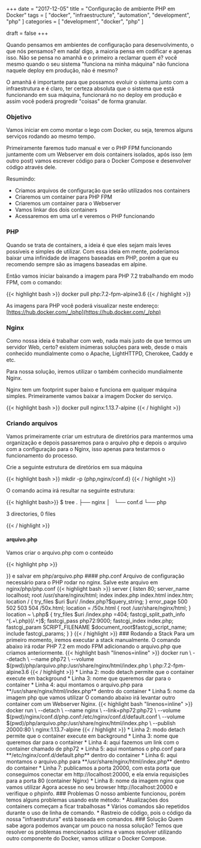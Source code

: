 +++
date = "2017-12-05"
title = "Configuração de ambiente PHP em Docker"
tags = [ "docker", "infraestructure", "automation", "development", "php" ]
categories = [
  "development",
  "docker",
  "php"
]

draft = false
+++

Quando pensamos em ambientes de configuração para desenvolvimento, o que nós pensamos? em nada! digo, a maioria pensa em codificar e apenas isso. Não se pensa no amanhã e o primeiro a reclamar quem é? você mesmo quando o seu sistema "funciona na minha máquina" não funciona naquele deploy em produção, não é mesmo?

<!--more-->

O amanhã é importante para que possamos evoluir o sistema junto com a infraestrutura e é claro, ter certeza absoluta que o sistema que está funcionando em sua máquina, funcionará no no deploy em produção e assim você poderá progredir "coisas" de forma granular.

### Objetivo

Vamos iniciar em como montar o lego com Docker, ou seja, teremos alguns serviços rodando ao mesmo tempo.

Primeiramente faremos tudo manual e ver o PHP FPM funcionando juntamente com um Webserver em dois containers isolados, após isso (em outro post) vamos escrever código para o Docker Compose e desenvolver código através dele.

Resumindo:

* Criamos arquivos de configuração que serão utilizados nos containers
* Criaremos um container para PHP FPM
* Criaremos um container para o Webserver
* Vamos linkar dos dois containers
* Acessaremos em uma url e veremos o PHP funcionando

### PHP

Quando se trata de containers, a ideia é que eles sejam mais leves possíveis e simples de utilizar. Com essa ideia em mente, poderíamos baixar uma infinidade de imagens baseadas em PHP, porém a que eu recomendo sempre são as imagens baseadas em alpine.

Então vamos iniciar baixando a imagem para PHP 7.2 trabalhando em modo FPM, com o comando:

{{< highlight bash >}}
docker pull php:7.2-fpm-alpine3.6
{{< / highlight >}}

As imagens para PHP você poderá visualizar neste endereço: [https://hub.docker.com/_/php](https://hub.docker.com/_/php)

### Nginx

Como nossa ideia é trabalhar com web, nada mais justo de que termos um servidor Web, certo? existem inúmeras soluções para web, desde o mais conhecido mundialmente como o Apache, LightHTTPD, Cherokee, Caddy e etc.

Para nossa solução, iremos utilizar o também conhecido mundialmente Nginx.

Nginx tem um footprint super baixo e funciona em qualquer máquina simples. Primeiramente vamos baixar a imagem Docker do serviço.

{{< highlight bash >}}
docker pull nginx:1.13.7-alpine
{{< / highlight >}}

### Criando arquivos

Vamos primeiramente criar um estrutura de diretórios para mantermos uma organização e depois passaremos para o arquivo php e depois o arquivo com a configuração para o Nginx, isso apenas para testarmos o funcionamento do processo.

Crie a seguinte estrutura de diretórios em sua máquina

{{< highlight bash >}}
mkdir -p {php,nginx/conf.d}
{{< / highlight >}}

O comando acima irá resultar na seguinte estrutura:

{{< highlight bash>}}
$ tree
.
├── nginx
│   └── conf.d
└── php

3 directories, 0 files

{{< / highlight >}}

#### arquivo.php
Vamos criar o arquivo.php com o conteúdo

{{< highlight php >}}
<?php
phpinfo();
{{< / highlight >}}

e salvar em php/arquivo.php

#### php.conf

Arquivo de configuração necessário para o PHP rodar no nginx.
Salve este arquivo em nginx/php/php.conf


{{< highlight bash >}}
server {
    listen       80;
    server_name  localhost;

    root   /usr/share/nginx/html;
    index  index.php index.html index.htm;

    location / {
        try_files $uri $uri/ /index.php?$query_string;
    }

    error_page   500 502 503 504  /50x.html;
    location = /50x.html {
        root   /usr/share/nginx/html;
    }

    location ~ \.php$ {
        try_files $uri /index.php =404;
        fastcgi_split_path_info ^(.+\.php)(/.+)$;
        fastcgi_pass php72:9000;
        fastcgi_index index.php;
        fastcgi_param SCRIPT_FILENAME $document_root$fastcgi_script_name;
        include fastcgi_params;
    }
}
{{< / highlight >}}

### Rodando a Stack

Para um primeiro momento, iremos executar a stack manualmente.

O comando abaixo irá rodar PHP 7.2 em modo FPM adicionando o arquivo.php que criamos anteriormente.
{{< highlight bash "linenos=inline" >}}
docker run   \
--detach     \
--name php72 \
--volume $(pwd)/php/arquivo.php:/usr/share/nginx/html/index.php \
php:7.2-fpm-alpine3.6
{{< / highlight >}}

* Linha 2: modo detach permite que o container execute em background
* Linha 3: nome que queremos dar para o container
* Linha 4: aqui montamos o arquivo.php para **/usr/share/nginx/html/index.php** dentro do container
* Linha 5: nome da imagem php que vamos utilizar

O comando abaixo irá levantar outro container com um Webserver Nginx.
{{< highlight bash "linenos=inline" >}}
  docker run \
  --detach \
  --name nginx \
  --link=php72:php72 \
  --volume $(pwd)/nginx/conf.d/php.conf:/etc/nginx/conf.d/default.conf \
  --volume $(pwd)/php/arquivo.php:/usr/share/nginx/html/index.php \
  --publish 20000:80 \
  nginx:1.13.7-alpine
{{< / highlight >}}

* Linha 2: modo detach permite que o container execute em background
* Linha 3: nome que queremos dar para o container
* Linha 4: aqui fazemos um link com o container chamado de php72
* Linha 5: aqui montamos o php.conf para **/etc/nginx/conf.d/default.php** dentro do container
* Linha 6: aqui montamos o arquivo.php para **/usr/share/nginx/html/index.php** dentro do container
* Linha 7: publicamos a porta 20000, com esta porta que conseguimos conectar em http://localhost:20000, e ela envia requisições para a porta 80 (container Nginx)
* Linha 8: nome da imagem nginx que vamos utilizar

Agora acesse no seu browser http://localhost:20000 e verifique o phpinfo.

### Problemas

O nosso ambiente funcionou, porém temos alguns problemas usando este método:

* Atualizações dos containers começam a ficar trabalhosas
* Vários comandos são repetidos durante o uso de linha de comando.
* Rastreio de código, pois o código da nossa "infraestrutura" está baseada em comandos.

### Solução

Quem sabe agora podemos avançar um pouco na nossa solução?

Temos que resolver os problemas mencionados acima e vamos resolver utilizando outro componente do Docker, vamos utilizar o Docker Compose.
